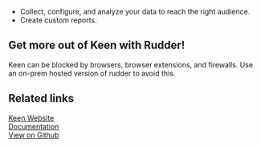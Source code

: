 - Collect, configure, and analyze your data to reach the right audience.
- Create custom reports.

## Get more out of Keen with Rudder!

Keen can be blocked by browsers, browser extensions, and firewalls. Use an on-prem hosted version of rudder to avoid this.

## Related links

[Keen Website][]  
[Documentation][]  
[View on Github][]

[//]: # "These are reference links used in the body of this note and get stripped out when the markdown processor does its job. There is no need to format nicely because it shouldn't be seen. Thanks SO - http://stackoverflow.com/questions/4823468/store-comments-in-markdown-syntax"
[keen website]: https://keen.io/
[documentation]: https://docs.rudderlabs.com/
[view on github]: https://github.com/rudderlabs/rudder-transformer/tree/master/v0/keen
